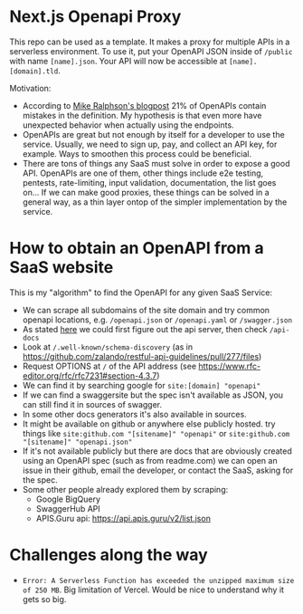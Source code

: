 # Next.js Openapi Proxy

This repo can be used as a template. It makes a proxy for multiple APIs in a serverless environment. To use it, put your OpenAPI JSON inside of `/public` with name `[name].json`. Your API will now be accessible at `[name].[domain].tld`.

Motivation:

- According to [Mike Ralphson's blogpost](https://blog.postman.com/what-we-learned-from-200000-openapi-files/) 21% of OpenAPIs contain mistakes in the definition. My hypothesis is that even more have unexpected behavior when actually using the endpoints.
- OpenAPIs are great but not enough by itself for a developer to use the service. Usually, we need to sign up, pay, and collect an API key, for example. Ways to smoothen this process could be beneficial.
- There are tons of things any SaaS must solve in order to expose a good API. OpenAPIs are one of them, other things include e2e testing, pentests, rate-limiting, input validation, documentation, the list goes on... If we can make good proxies, these things can be solved in a general way, as a thin layer ontop of the simpler implementation by the service.

# How to obtain an OpenAPI from a SaaS website

This is my "algorithm" to find the OpenAPI for any given SaaS Service:

- We can scrape all subdomains of the site domain and try common openapi locations, e.g. `/openapi.json` or `/openapi.yaml` or `/swagger.json`
- As stated [here](https://stackoverflow.com/questions/41660658/openapi-or-swagger-json-auto-discovery) we could first figure out the api server, then check `/api-docs`
- Look at `/.well-known/schema-discovery` (as in https://github.com/zalando/restful-api-guidelines/pull/277/files)
- Request OPTIONS at `/` of the API address (see https://www.rfc-editor.org/rfc/rfc7231#section-4.3.7)
- We can find it by searching google for `site:[domain] "openapi"`
- If we can find a swaggersite but the spec isn't available as JSON, you can still find it in sources of swagger.
- In some other docs generators it's also available in sources.
- It might be available on github or anywhere else publicly hosted. try things like `site:github.com "[sitename]" "openapi"` or `site:github.com "[sitename]" "openapi.json"`
- If it's not available publicly but there are docs that are obviously created using an OpenAPI spec (such as from readme.com) we can open an issue in their github, email the developer, or contact the SaaS, asking for the spec.
- Some other people already explored them by scraping:
  - Google BigQuery
  - SwaggerHub API
  - APIS.Guru api: https://api.apis.guru/v2/list.json

# Challenges along the way

- `Error: A Serverless Function has exceeded the unzipped maximum size of 250 MB`. Big limitation of Vercel. Would be nice to understand why it gets so big.
